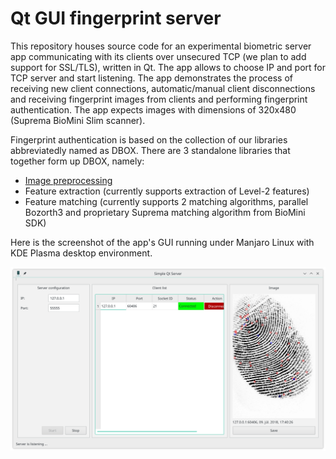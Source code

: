 # Qt GUI fingerprint server
This repository houses source code for an experimental biometric server app communicating with its clients over unsecured TCP (we plan to add support for SSL/TLS), written in Qt. The app allows to choose IP and port for TCP server and start listening. The app demonstrates the process of receiving new client connections, automatic/manual client disconnections and receiving fingerprint images from clients and performing fingerprint authentication. The app expects images with dimensions of 320x480 (Suprema BioMini Slim scanner).

Fingerprint authentication is based on the collection of our libraries abbreviatedly named as DBOX. There are 3 standalone libraries that together form up DBOX, namely:

* [Image preprocessing](https://github.com/pavolmarak/Preprocessing)
* Feature extraction (currently supports extraction of Level-2 features)
* Feature matching (currently supports 2 matching algorithms, parallel Bozorth3 and proprietary Suprema matching algorithm from BioMini SDK)

Here is the screenshot of the app's GUI running under Manjaro Linux with KDE Plasma desktop environment.

![server-app-gui](server_app.png)
